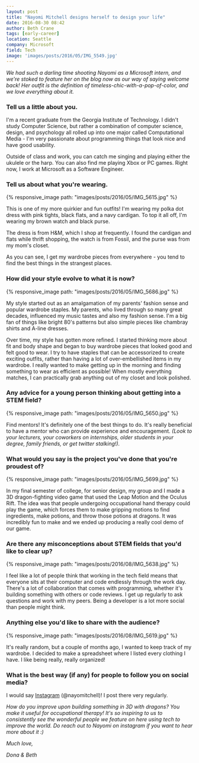 ```yaml
---
layout: post
title: "Nayomi Mitchell designs herself to design your life"
date: 2016-08-30 08:42
author: Beth Crane
tags: [early-career]
location: Seattle
company: Microsoft
field: Tech
image: 'images/posts/2016/05/IMG_5549.jpg'
---
```


*We had such a darling time shooting Nayomi as a Microsoft intern, and we're stoked to feature her on the blog now as our way of saying welcome back! Her outfit is the definition of timeless-chic-with-a-pop-of-color, and we love everything about it.*

### Tell us a little about you.

I'm a recent graduate from the Georgia Institute of Technology. I didn't study Computer Science, but rather a combination of computer science, design, and psychology all rolled up into one major called Computational Media - I'm very passionate about programming things that look nice and have good usability.

Outside of class and work, you can catch me singing and playing either the ukulele or the harp. You can also find me playing Xbox or PC games. Right now, I work at Microsoft as a Software Engineer.

### Tell us about what you're wearing.

{% responsive_image path: "images/posts/2016/05/IMG_5615.jpg" %}

This is one of my more quirkier and fun outfits! I'm wearing my polka dot dress with pink tights, black flats, and a navy cardigan. To top it all off, I'm wearing my brown watch and black purse.

The dress is from H&M, which I shop at frequently. I found the cardigan and flats while thrift shopping, the watch is from Fossil, and the purse was from my mom's closet.

As you can see, I get my wardrobe pieces from everywhere - you tend to find the best things in the strangest places.

### How did your style evolve to what it is now?

{% responsive_image path: "images/posts/2016/05/IMG_5686.jpg" %}

My style started out as an amalgamation of my parents' fashion sense and popular wardrobe staples. My parents, who lived through so many great decades, influenced my music tastes and also my fashion sense. I'm a big fan of things like bright 80's patterns but also simple pieces like chambray shirts and A-line dresses.

Over time, my style has gotten more refined. I started thinking more about fit and body shape and began to buy wardrobe pieces that looked good and felt good to wear. I try to have staples that can be accessorized to create exciting outfits, rather than having a lot of over-embellished items in my wardrobe. I really wanted to make getting up in the morning and finding something to wear as efficient as possible! When mostly everything matches, I can practically grab anything out of my closet and look polished.

### Any advice for a young person thinking about getting into a STEM field?

{% responsive_image path: "images/posts/2016/05/IMG_5650.jpg" %}

Find mentors! It's definitely one of the best things to do. It's really beneficial to have a mentor who can provide experience and encouragement. *(Look to your lecturers, your coworkers on internships, older students in your degree, family friends, or get twitter stalking!).*

### What would you say is the project you've done that you're proudest of?

{% responsive_image path: "images/posts/2016/05/IMG_5699.jpg" %}

In my final semester of college, for senior design, my group and I made a 3D dragon-fighting video game that used the Leap Motion and the Oculus Rift. The idea was that people undergoing occupational hand therapy could play the game, which forces them to make gripping motions to find ingredients, make potions, and throw those potions at dragons. It was incredibly fun to make and we ended up producing a really cool demo of our game.

### Are there any misconceptions about STEM fields that you'd like to clear up?

{% responsive_image path: "images/posts/2016/08/IMG_5638.jpg" %}

I feel like a lot of people think that working in the tech field means that everyone sits at their computer and code endlessly through the work day. There's a lot of collaboration that comes with programming, whether it's building something with others or code reviews. I get up regularly to ask questions and work with my peers. Being a developer is a lot more social than people might think.

### Anything else you'd like to share with the audience?

{% responsive_image path: "images/posts/2016/08/IMG_5619.jpg" %}

It's really random, but a couple of months ago, I wanted to keep track of my wardrobe. I decided to make a spreadsheet where I listed every clothing I have. I like being really, really organized!

### What is the best way (if any) for people to follow you on social media?

I would say [Instagram](https://www.instagram.com/nayomitchell/) (@nayomitchell)! I post there very regularly.

*How do you improve upon building something in 3D with dragons? You make it useful for occupational therapy! It's so inspiring to us to consistently see the wonderful people we feature on here using tech to improve the world. Do reach out to Nayomi on instagram if you want to hear more about it :)*

*Much love,*

*Dona & Beth*
